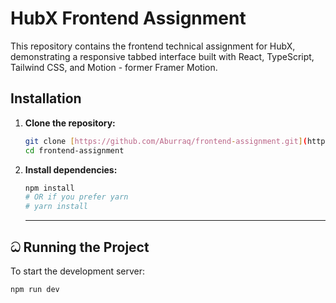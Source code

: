 # HubX Frontend Assignment

This repository contains the frontend technical assignment for HubX, demonstrating a responsive tabbed interface built with React, TypeScript, Tailwind CSS, and Motion - former Framer Motion.

## Installation

1.  **Clone the repository:**
    ```bash
    git clone [https://github.com/Aburraq/frontend-assignment.git](https://www.google.com/search?q=https://github.com/Aburraq/frontend-assignment.git)
    cd frontend-assignment
    ```
2.  **Install dependencies:**
    ```bash
    npm install
    # OR if you prefer yarn
    # yarn install
    ```
    
    ---

## ධ Running the Project

To start the development server:

```bash
npm run dev
